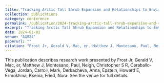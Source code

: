 ```yaml
---
title: "Tracking Arctic Tall Shrub Expansion and Relationships to Environmental Covariates at High Resolution across Large Extents Using Machine Learning"
collection: publications
category: conference
permalink: /publication/2024-tracking-arctic-tall-shrub-expansion-and-relationships-to-environmental-covariates-at-high-resolution-across-large-extents-using-machine-learning
excerpt: "Tracking Arctic Tall Shrub Expansion and Relationships to Environmental Covariates at High Resolution across Large Extents Using Machine Learning by Frost Jr, Gerald V et al."
date: 2024-01-01
venue: "AGU24"
paperurl: ""
citation: "Frost Jr, Gerald V, Mac, er, Matthew J, Montesano, Paul, Neigh, Christopher S R, Caraballo-Vega, Jordan, Carroll, Mark, Derkacheva, Anna, Epstein, Howard E, Ermokhina, Ksenia, Fried, Nora (2024). "Tracking Arctic Tall Shrub Expansion and Relationships to Environmental Covariates at High Resolution across Large Extents Using Machine Learning." <i>AGU24</i>."
---
```


This publication describes research work presented by Frost Jr, Gerald V, Mac, er, Matthew J, Montesano, Paul, Neigh, Christopher S R, Caraballo-Vega, Jordan, Carroll, Mark, Derkacheva, Anna, Epstein, Howard E, Ermokhina, Ksenia, Fried, Nora. See the venue for full details.
